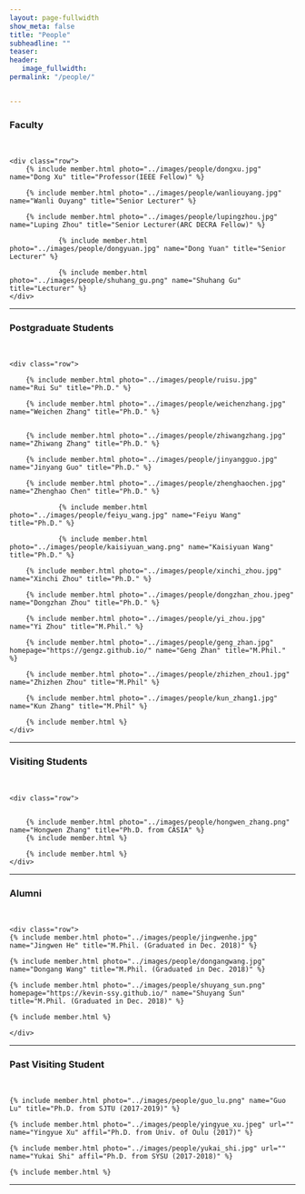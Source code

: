 ```yaml
---
layout: page-fullwidth
show_meta: false
title: "People"
subheadline: ""
teaser: 
header:
   image_fullwidth: 
permalink: "/people/"


---
```




<div class="row">
	<div class="row">
		<h3>Faculty</h3>
		<br/>
	</div>
	
	<div class="row">
		{% include member.html photo="../images/people/dongxu.jpg" name="Dong Xu" title="Professor(IEEE Fellow)" %}
		
		{% include member.html photo="../images/people/wanliouyang.jpg" name="Wanli Ouyang" title="Senior Lecturer" %}
		
		{% include member.html photo="../images/people/lupingzhou.jpg" name="Luping Zhou" title="Senior Lecturer(ARC DECRA Fellow)" %}
		
                {% include member.html photo="../images/people/dongyuan.jpg" name="Dong Yuan" title="Senior Lecturer" %}

                {% include member.html photo="../images/people/shuhang_gu.png" name="Shuhang Gu" title="Lecturer" %}
	</div>


</div>

---

<div class="row">
	<div class="row">
		<h3 class="medium-12">Postgraduate Students</h3>
		<br/>
	</div>
	
	<div class="row">
	
		{% include member.html photo="../images/people/ruisu.jpg" name="Rui Su" title="Ph.D." %}
		
		{% include member.html photo="../images/people/weichenzhang.jpg" name="Weichen Zhang" title="Ph.D." %}
		
		
		{% include member.html photo="../images/people/zhiwangzhang.jpg" name="Zhiwang Zhang" title="Ph.D." %} 
		
		{% include member.html photo="../images/people/jinyangguo.jpg" name="Jinyang Guo" title="Ph.D." %} 

		{% include member.html photo="../images/people/zhenghaochen.jpg" name="Zhenghao Chen" title="Ph.D." %}
		
                {% include member.html photo="../images/people/feiyu_wang.jpg" name="Feiyu Wang" title="Ph.D." %}

                {% include member.html photo="../images/people/kaisiyuan_wang.png" name="Kaisiyuan Wang" title="Ph.D." %} 

		{% include member.html photo="../images/people/xinchi_zhou.jpg" name="Xinchi Zhou" title="Ph.D." %}

		{% include member.html photo="../images/people/dongzhan_zhou.jpeg" name="Dongzhan Zhou" title="Ph.D." %}
		
		{% include member.html photo="../images/people/yi_zhou.jpg" name="Yi Zhou" title="M.Phil." %}  
		
		{% include member.html photo="../images/people/geng_zhan.jpg" homepage="https://gengz.github.io/" name="Geng Zhan" title="M.Phil." %}

		{% include member.html photo="../images/people/zhizhen_zhou1.jpg" name="Zhizhen Zhou" title="M.Phil" %}
		
		{% include member.html photo="../images/people/kun_zhang1.jpg" name="Kun Zhang" title="M.Phil" %}
		
		{% include member.html %}
	</div>
</div>

---

<div class="row">
	<div class="row">
		<h3 class="medium-12">Visiting Students</h3>
		<br/>
	</div>

	<div class="row">
		

		{% include member.html photo="../images/people/hongwen_zhang.png" name="Hongwen Zhang" title="Ph.D. from CASIA" %}
		{% include member.html %}
		
		{% include member.html %}
	</div>
</div>

---

<div class="row">
	<div class="row">
		<h3 class="medium-12">Alumni</h3>
		<br/>
	</div>

	<div class="row">
	{% include member.html photo="../images/people/jingwenhe.jpg" name="Jingwen He" title="M.Phil. (Graduated in Dec. 2018)" %}

	{% include member.html photo="../images/people/dongangwang.jpg" name="Dongang Wang" title="M.Phil. (Graduated in Dec. 2018)" %}
	
	{% include member.html photo="../images/people/shuyang_sun.png" homepage="https://kevin-ssy.github.io/" name="Shuyang Sun" title="M.Phil. (Graduated in Dec. 2018)" %}
	
	{% include member.html %}

    </div>	
</div>

---

<div class="row">
	<div class="row">
		<h3 class="medium-12">Past Visiting Student</h3>
		<br/>
	</div>

	{% include member.html photo="../images/people/guo_lu.png" name="Guo Lu" title="Ph.D. from SJTU (2017-2019)" %}

	{% include member.html photo="../images/people/yingyue_xu.jpeg" url="" name="Yingyue Xu" affil="Ph.D. from Univ. of Oulu (2017)" %}
	
	{% include member.html photo="../images/people/yukai_shi.jpg" url="" name="Yukai Shi" affil="Ph.D. from SYSU (2017-2018)" %}

	{% include member.html %}
</div>

---

